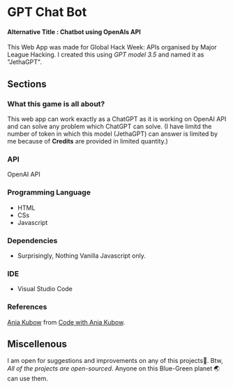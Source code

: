 # GPT Chat Bot
#### Alternative Title : Chatbot using OpenAIs API

This Web App was made for Global Hack Week: APIs organised by Major League Hacking.
I created this using *GPT model 3.5* and named it as "JethaGPT".

## Sections
### What this game is all about?
This web app can work exactly as a ChatGPT as it is working on OpenAI API and can solve any problem which ChatGPT can solve. (I have limitd the number of token in which this model (JethaGPT) can answer is limited by me because of **Credits** are provided in limited quantity.)

### API
OpenAI API

### Programming Language
- HTML
- CSs
- Javascript

### Dependencies
- Surprisingly, Nothing Vanilla Javascript only.

### IDE
- Visual Studio Code

### References
[Ania Kubow](https://www.youtube.com/watch?v=05ssqx-SZT0&t=1640s) from [Code with Ania Kubow](https://www.youtube.com/@AniaKubow).

## Miscellenous
I am open for suggestions and improvements on any of this projects🙂.
Btw, *All of the projects are open-sourced*. Anyone on this Blue-Green planet 🌏 can use them.